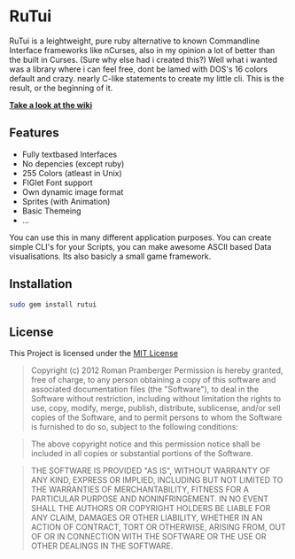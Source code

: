 # RuTui
RuTui is a leightweight, pure ruby alternative to known Commandline Interface frameworks like nCurses, also in my opinion a lot of better than the built in Curses. (Sure why else had i created this?) Well what i wanted was a library where i can feel free, dont be lamed with DOS's 16 colors default and crazy. nearly C-like statements to create my little cli. This is the result, or the beginning of it.

[**Take a look at the wiki**](https://github.com/b1nary/rutui/wiki)

## Features

-  Fully textbased Interfaces
-  No depencies (except ruby)
-  255 Colors (atleast in Unix)
-  FIGlet Font support
-  Own dynamic image format
-  Sprites (with Animation)
-  Basic Themeing
-  ...

You can use this in many different application purposes. You can create simple CLI's for your Scripts, you can make awesome ASCII based Data visualisations. Its also basicly a small game framework.

## Installation

``` bash
sudo gem install rutui
```

## License
This Project is licensed under the [MIT License](http://de.wikipedia.org/wiki/MIT-Lizenz)

> Copyright (c) 2012 Roman Pramberger
> Permission is hereby granted, free of charge, to any person obtaining a copy of this software and associated documentation files (the "Software"), to deal in the Software without restriction, including without limitation the rights to use, copy, modify, merge, publish, distribute, sublicense, and/or sell copies of the Software, and to permit persons to whom the Software is furnished to do so, subject to the following conditions:

> The above copyright notice and this permission notice shall be included in all copies or substantial portions of the Software.

> THE SOFTWARE IS PROVIDED "AS IS", WITHOUT WARRANTY OF ANY KIND, EXPRESS OR IMPLIED, INCLUDING BUT NOT LIMITED TO THE WARRANTIES OF MERCHANTABILITY, FITNESS FOR A PARTICULAR PURPOSE AND NONINFRINGEMENT. IN NO EVENT SHALL THE AUTHORS OR COPYRIGHT HOLDERS BE LIABLE FOR ANY CLAIM, DAMAGES OR OTHER LIABILITY, WHETHER IN AN ACTION OF CONTRACT, TORT OR OTHERWISE, ARISING FROM, OUT OF OR IN CONNECTION WITH THE SOFTWARE OR THE USE OR OTHER DEALINGS IN THE SOFTWARE.
